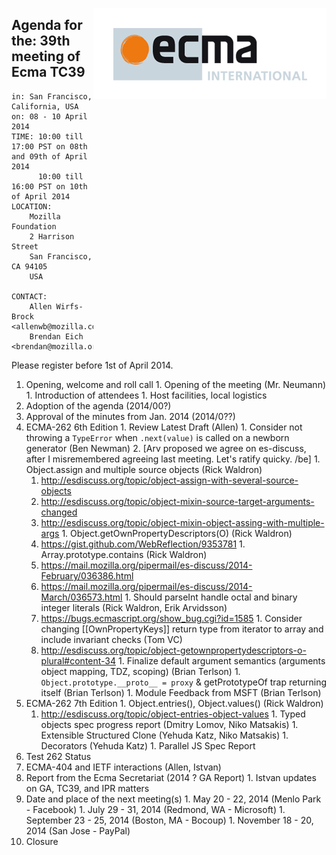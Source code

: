 <img src="../images/Ecma_RVB-003.jpg"
     align="right" alt="" />

## Agenda for the: 39th meeting of Ecma TC39

    in: San Francisco, California, USA
    on: 08 - 10 April 2014
    TIME: 10:00 till 17:00 PST on 08th and 09th of April 2014
          10:00 till 16:00 PST on 10th of April 2014
    LOCATION:
        Mozilla Foundation
        2 Harrison Street 
        San Francisco, CA 94105
        USA 

    CONTACT:
        Allen Wirfs-Brock <allenwb@mozilla.com>
        Brendan Eich <brendan@mozilla.org>

Please register before 1st of April 2014.

  1. Opening, welcome and roll call
    1. Opening of the meeting (Mr. Neumann)
    1. Introduction of attendees
    1. Host facilities, local logistics
  1. Adoption of the agenda (2014/00?)
  1. Approval of the minutes from Jan. 2014 (2014/0??)
  1. ECMA-262 6th Edition
    1. Review Latest Draft (Allen)
    1. Consider not throwing a `TypeError` when `.next(value)` is called on a newborn generator (Ben Newman)
      2. [Arv proposed we agree on es-discuss, after I misremembered agreeing last meeting. Let's ratify quicky. /be]
    1. Object.assign and multiple source objects (Rick Waldron)
      1. http://esdiscuss.org/topic/object-assign-with-several-source-objects
      1. http://esdiscuss.org/topic/object-mixin-source-target-arguments-changed
      1. http://esdiscuss.org/topic/object-mixin-object-assing-with-multiple-args
    1. Object.getOwnPropertyDescriptors(O) (Rick Waldron)
      1. https://gist.github.com/WebReflection/9353781
    1. Array.prototype.contains (Rick Waldron)
      1. https://mail.mozilla.org/pipermail/es-discuss/2014-February/036386.html
      1. https://mail.mozilla.org/pipermail/es-discuss/2014-March/036573.html
    1. Should parseInt handle octal and binary integer literals (Rick Waldron, Erik Arvidsson)
      1. https://bugs.ecmascript.org/show_bug.cgi?id=1585
    1. Consider changing [[OwnPropertyKeys]] return type from iterator to array and include invariant checks (Tom VC)
      1. http://esdiscuss.org/topic/object-getownpropertydescriptors-o-plural#content-34
    1. Finalize default argument semantics (arguments object mapping, TDZ, scoping) (Brian Terlson)
    1. `Object.prototype.__proto__ = proxy` & getPrototypeOf trap returning itself (Brian Terlson)
    1. Module Feedback from MSFT (Brian Terlson)
  1. ECMA-262 7th Edition
    1. Object.entries(), Object.values() (Rick Waldron)
      1. http://esdiscuss.org/topic/object-entries-object-values
    1. Typed objects spec progress report (Dmitry Lomov, Niko Matsakis)
    1. Extensible Structured Clone (Yehuda Katz, Niko Matsakis)
    1. Decorators (Yehuda Katz)
    1. Parallel JS Spec Report
  1. Test 262 Status
  2. ECMA-404 and IETF interactions (Allen, Istvan)
  1. Report from the Ecma Secretariat (2014 ? GA Report)
    1. Istvan updates on GA, TC39, and IPR matters
  1. Date and place of the next meeting(s)
    1. May 20 - 22, 2014 (Menlo Park - Facebook)
    1. July  29 - 31, 2014 (Redmond, WA - Microsoft)
    1. September 23 - 25, 2014 (Boston, MA - Bocoup)
    1. November 18 - 20, 2014 (San Jose - PayPal)
  1.  Closure
